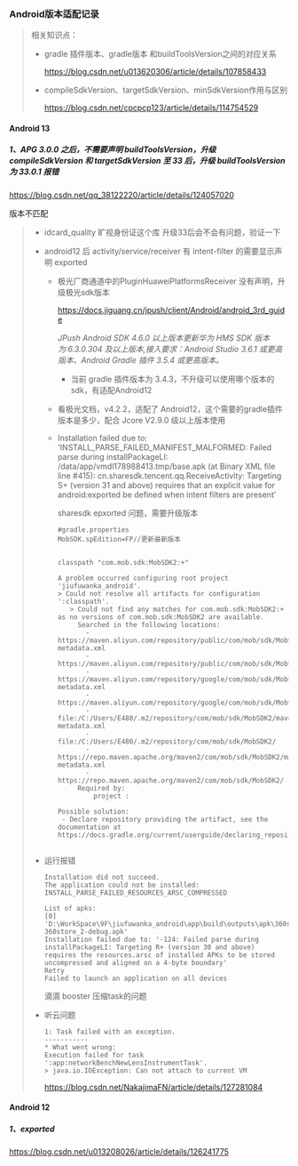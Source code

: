 ### Android版本适配记录

> 相关知识点：
>
> - gradle 插件版本、gradle版本 和buildToolsVersion之间的对应关系
>
>   https://blog.csdn.net/u013620306/article/details/107858433
>
> - compileSdkVersion、targetSdkVersion、minSdkVersion作用与区别
>
>   https://blog.csdn.net/cpcpcp123/article/details/114754529

#### Android 13

##### 1、APG 3.0.0 之后，不需要声明 buildToolsVersion，升级 compileSdkVersion 和 targetSdkVersion 至 33 后，升级 buildToolsVersion 为 33.0.1 报错

https://blog.csdn.net/qq_38122220/article/details/124057020

版本不匹配



> - idcard_quality 旷视身份证这个库 升级33后会不会有问题，验证一下
>
> - android12 后 activity/service/receiver 有 intent-filter 的需要显示声明 exported
>
>   - 极光厂商通道中的PluginHuaweiPlatformsReceiver 没有声明，升级极光sdk版本
>
>     https://docs.jiguang.cn/jpush/client/Android/android_3rd_guide
>
>     *JPush Android SDK 4.6.0 以上版本更新华为 HMS SDK 版本为:6.3.0.304 及以上版本,接入要求：Android Studio 3.6.1 或更高版本、Android Gradle 插件 3.5.4 或更高版本。*
>
>     - 当前 gradle 插件版本为 3.4.3，不升级可以使用哪个版本的sdk，有适配Android12
>   - 看极光文档，v4.2.2，适配了 Android12，这个需要的gradle插件版本是多少，配合 Jcore V2.9.0 级以上版本使用
>   
>   - Installation failed due to: 'INSTALL_PARSE_FAILED_MANIFEST_MALFORMED: Failed parse during installPackageLI: /data/app/vmdl178988413.tmp/base.apk (at Binary XML file line #415): cn.sharesdk.tencent.qq.ReceiveActivity: Targeting S+ (version 31 and above) requires that an explicit value for android:exported be defined when intent filters are present'
>   
>     sharesdk epxorted 问题，需要升级版本
>   
>     ```
>     #gradle.properties
>     MobSDK.spEdition=FP//更新最新版本
>     
>     
>     classpath "com.mob.sdk:MobSDK2:+"
>     
>     A problem occurred configuring root project 'jiufuwanka_android'.
>     > Could not resolve all artifacts for configuration ':classpath'.
>        > Could not find any matches for com.mob.sdk:MobSDK2:+ as no versions of com.mob.sdk:MobSDK2 are available.
>          Searched in the following locations:
>            - https://maven.aliyun.com/repository/public/com/mob/sdk/MobSDK2/maven-metadata.xml
>            - https://maven.aliyun.com/repository/public/com/mob/sdk/MobSDK2/
>            - https://maven.aliyun.com/repository/google/com/mob/sdk/MobSDK2/maven-metadata.xml
>            - https://maven.aliyun.com/repository/google/com/mob/sdk/MobSDK2/
>            - file:/C:/Users/E480/.m2/repository/com/mob/sdk/MobSDK2/maven-metadata.xml
>            - file:/C:/Users/E480/.m2/repository/com/mob/sdk/MobSDK2/
>            - https://repo.maven.apache.org/maven2/com/mob/sdk/MobSDK2/maven-metadata.xml
>            - https://repo.maven.apache.org/maven2/com/mob/sdk/MobSDK2/
>          Required by:
>              project :
>     
>     Possible solution:
>      - Declare repository providing the artifact, see the documentation at https://docs.gradle.org/current/userguide/declaring_repositories.html
>     
>     
>     ```
>   
> - 运行报错
>
>   ```
>   Installation did not succeed.
>   The application could not be installed: INSTALL_PARSE_FAILED_RESOURCES_ARSC_COMPRESSED
>   
>   List of apks:
>   [0] 'D:\WorkSpace\9F\jiufuwanka_android\app\build\outputs\apk\360store_2\debug\app-360store_2-debug.apk'
>   Installation failed due to: '-124: Failed parse during installPackageLI: Targeting R+ (version 30 and above) requires the resources.arsc of installed APKs to be stored uncompressed and aligned on a 4-byte boundary'
>   Retry
>   Failed to launch an application on all devices
>   ```
>
>   滴滴 booster 压缩task的问题
>
> - 听云问题
>
>   ```
>   1: Task failed with an exception.
>   -----------
>   * What went wrong:
>   Execution failed for task ':app:networkBenchNewLensInstrumentTask'.
>   > java.io.IOException: Can not attach to current VM
>   ```
>
>   https://blog.csdn.net/NakajimaFN/article/details/127281084







#### Android 12

##### 1、exported

https://blog.csdn.net/u013208026/article/details/126241775






